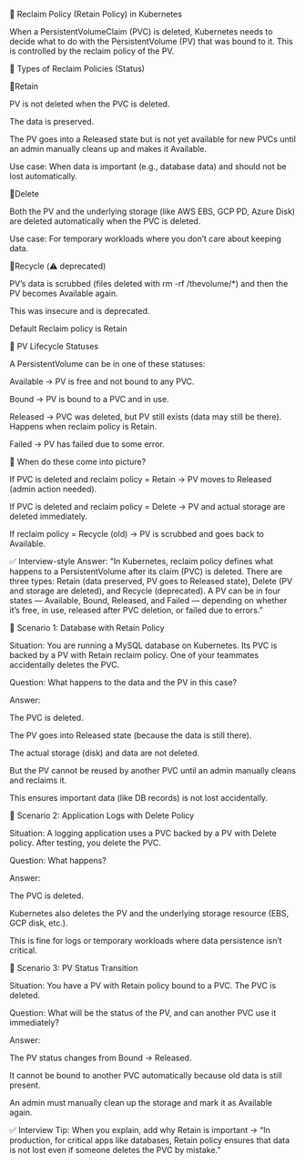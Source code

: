 🔹 Reclaim Policy (Retain Policy) in Kubernetes

When a PersistentVolumeClaim (PVC) is deleted, Kubernetes needs to decide what to do with the PersistentVolume (PV) that was bound to it.
This is controlled by the reclaim policy of the PV.

🔹 Types of Reclaim Policies (Status)

🔹Retain

PV is not deleted when the PVC is deleted.

The data is preserved.

The PV goes into a Released state but is not yet available for new PVCs until an admin manually cleans up and makes it Available.

Use case: When data is important (e.g., database data) and should not be lost automatically.

🔹Delete

Both the PV and the underlying storage (like AWS EBS, GCP PD, Azure Disk) are deleted automatically when the PVC is deleted.

Use case: For temporary workloads where you don’t care about keeping data.

🔹Recycle (⚠️ deprecated)

PV’s data is scrubbed (files deleted with rm -rf /thevolume/*) and then the PV becomes Available again.

This was insecure and is deprecated.

Default Reclaim policy is Retain


🔹 PV Lifecycle Statuses

A PersistentVolume can be in one of these statuses:

Available → PV is free and not bound to any PVC.

Bound → PV is bound to a PVC and in use.

Released → PVC was deleted, but PV still exists (data may still be there). Happens when reclaim policy is Retain.

Failed → PV has failed due to some error.

🔹 When do these come into picture?

If PVC is deleted and reclaim policy = Retain → PV moves to Released (admin action needed).

If PVC is deleted and reclaim policy = Delete → PV and actual storage are deleted immediately.

If reclaim policy = Recycle (old) → PV is scrubbed and goes back to Available.

✅ Interview-style Answer:
“In Kubernetes, reclaim policy defines what happens to a PersistentVolume after its claim (PVC) is deleted. There are three types: Retain (data preserved, PV goes to Released state), Delete (PV and storage are deleted), and Recycle (deprecated). A PV can be in four states — Available, Bound, Released, and Failed — depending on whether it’s free, in use, released after PVC deletion, or failed due to errors.”



🔹 Scenario 1: Database with Retain Policy

Situation:
You are running a MySQL database on Kubernetes. Its PVC is backed by a PV with Retain reclaim policy. One of your teammates accidentally deletes the PVC.

Question:
What happens to the data and the PV in this case?

Answer:

The PVC is deleted.

The PV goes into Released state (because the data is still there).

The actual storage (disk) and data are not deleted.

But the PV cannot be reused by another PVC until an admin manually cleans and reclaims it.

This ensures important data (like DB records) is not lost accidentally.

🔹 Scenario 2: Application Logs with Delete Policy

Situation:
A logging application uses a PVC backed by a PV with Delete policy. After testing, you delete the PVC.

Question:
What happens?

Answer:

The PVC is deleted.

Kubernetes also deletes the PV and the underlying storage resource (EBS, GCP disk, etc.).

This is fine for logs or temporary workloads where data persistence isn’t critical.

🔹 Scenario 3: PV Status Transition

Situation:
You have a PV with Retain policy bound to a PVC. The PVC is deleted.

Question:
What will be the status of the PV, and can another PVC use it immediately?

Answer:

The PV status changes from Bound → Released.

It cannot be bound to another PVC automatically because old data is still present.

An admin must manually clean up the storage and mark it as Available again.

✅ Interview Tip:
When you explain, add why Retain is important → “In production, for critical apps like databases, Retain policy ensures that data is not lost even if someone deletes the PVC by mistake.”
